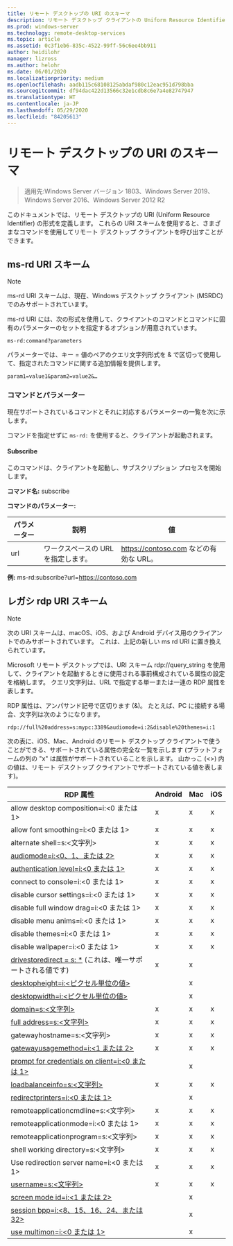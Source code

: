 ```yaml
---
title: リモート デスクトップの URI のスキーマ
description: リモート デスクトップ クライアントの Uniform Resource Identifier スキームについて説明します
ms.prod: windows-server
ms.technology: remote-desktop-services
ms.topic: article
ms.assetid: 0c3f1eb6-835c-4522-99ff-56c6ee4bb911
author: heidilohr
manager: lizross
ms.author: helohr
ms.date: 06/01/2020
ms.localizationpriority: medium
ms.openlocfilehash: aadb115c68108125abdaf980c12eac951d798bba
ms.sourcegitcommit: df94dac422d13566c32e1cdb8c6e7a4e82747947
ms.translationtype: HT
ms.contentlocale: ja-JP
ms.lasthandoff: 05/29/2020
ms.locfileid: "84205613"
---
```

# <a name="remote-desktop-uri-scheme"></a>リモート デスクトップの URI のスキーマ

> 適用先:Windows Server バージョン 1803、Windows Server 2019、Windows Server 2016、Windows Server 2012 R2

このドキュメントでは、リモート デスクトップの URI (Uniform Resource Identifier) の形式を定義します。 これらの URI スキームを使用すると、さまざまなコマンドを使用してリモート デスクトップ クライアントを呼び出すことができます。

## <a name="ms-rd-uri-scheme"></a>ms-rd URI スキーム

>[!NOTE]
> ms-rd URI スキームは、現在、Windows デスクトップ クライアント (MSRDC) でのみサポートされています。

ms-rd URI には、次の形式を使用して、クライアントのコマンドとコマンドに固有のパラメーターのセットを指定するオプションが用意されています。

```
ms-rd:command?parameters
```

パラメーターでは、キー = 値のペアのクエリ文字列形式を & で区切って使用して、指定されたコマンドに関する追加情報を提供します。

```
param1=value1&param2=value2&…
```

### <a name="commands-and-parameters"></a>コマンドとパラメーター

現在サポートされているコマンドとそれに対応するパラメーターの一覧を次に示します。

コマンドを指定せずに `ms-rd:` を使用すると、クライアントが起動されます。

#### <a name="subscribe"></a>Subscribe

このコマンドは、クライアントを起動し、サブスクリプション プロセスを開始します。

**コマンド名:** subscribe

**コマンドのパラメーター:**

| パラメーター | 説明                  | 値 |
|-----------|------------------------------|--------|
| url       | ワークスペースの URL を指定します。 | <https://contoso.com> などの有効な URL。 |

**例:** ms-rd:subscribe?url=https://contoso.com

## <a name="legacy-rdp-uri-scheme"></a>レガシ rdp URI スキーム

>[!NOTE]
> 次の URI スキームは、macOS、iOS、および Android デバイス用のクライアントでのみサポートされています。 これは、上記の新しい ms rd URI に置き換えられています。

Microsoft リモート デスクトップでは、URI スキーム rdp://query_string を使用して、クライアントを起動するときに使用される事前構成されている属性の設定を格納します。 クエリ文字列は、URL で指定する単一または一連の RDP 属性を表します。

RDP 属性は、アンパサンド記号で区切ります (&)。 たとえば、PC に接続する場合、文字列は次のようになります。

```
rdp://full%20address=s:mypc:3389&audiomode=i:2&disable%20themes=i:1
```

次の表に、iOS、Mac、Android のリモート デスクトップ クライアントで使うことができる、サポートされている属性の完全な一覧を示します (プラットフォームの列の "x" は属性がサポートされていることを示します。 山かっこ (<>) 内の値は、リモート デスクトップ クライアントでサポートされている値を表します)。

| RDP 属性                                           | Android | Mac | iOS |
|---------------------------------------------------------|---------|-----|-----|
| allow desktop composition=i:&lt;0 または 1&gt;              | x       | x   | x   |
| allow font smoothing=i:<0 または 1&gt;                      | x       | x   | x   |
| alternate shell=s:&lt;文字列&gt;                        | x       | x   | x   |
| [audiomode=i:&lt;0、1、または 2&gt;](https://docs.microsoft.com/previous-versions/windows/it-pro/windows-server-2008-R2-and-2008/ff393707(v=ws.10)) | x       | x   | x   |
| [authentication level=i:&lt;0 または 1&gt;](https://docs.microsoft.com/previous-versions/windows/it-pro/windows-server-2008-R2-and-2008/ff393709(v=ws.10)) | x       | x   | x   |
| connect to console=i:&lt;0 または 1&gt;                     | x       | x   | x   |
| disable cursor settings=i:&lt;0 または 1&gt;                | x       | x   | x   |
| disable full window drag=i:&lt;0 または 1&gt;               | x       | x   | x   |
| disable menu anims=i:&lt;0 または 1&gt;                     | x       | x   | x   |
| disable themes=i:&lt;0 または 1&gt;                         | x       | x   | x   |
| disable wallpaper=i:&lt;0 または 1&gt;                      | x       | x   | x   |
| [drivestoredirect = s: *](https://docs.microsoft.com/previous-versions/windows/it-pro/windows-server-2008-R2-and-2008/ff393728(v=ws.10)) (これは、唯一サポートされる値です) | x       | x   |     |
| [desktopheight=i:&lt;ピクセル単位の値&gt;](https://docs.microsoft.com/previous-versions/windows/it-pro/windows-server-2008-R2-and-2008/ff393702(v=ws.10)) |         | x   |     |
| [desktopwidth=i:&lt;ピクセル単位の値&gt;](https://docs.microsoft.com/previous-versions/windows/it-pro/windows-server-2008-R2-and-2008/ff393697(v=ws.10))  |         | x   |     |
| [domain=s:&lt;文字列&gt;](https://docs.microsoft.com/previous-versions/windows/it-pro/windows-server-2008-R2-and-2008/ff393673(v=ws.10))                 | x | x | x |
| [full address=s:&lt;文字列&gt;](https://docs.microsoft.com/previous-versions/windows/it-pro/windows-server-2008-R2-and-2008/ff393661(v=ws.10))           | x | x | x |
| gatewayhostname=s:&lt;文字列&gt;                  | x | x | x |
| [gatewayusagemethod=i:&lt;1 または 2&gt;](https://docs.microsoft.com/windows/win32/termserv/imsrdpclienttransportsettings-gatewayusagemethod)                | x | x | x |
| [prompt for credentials on client=i:&lt;0 または 1&gt;](https://docs.microsoft.com/previous-versions/windows/it-pro/windows-server-2008-R2-and-2008/ff393660(v=ws.10)) |   | x |   |
| [loadbalanceinfo=s:&lt;文字列&gt;](https://docs.microsoft.com/previous-versions/windows/it-pro/windows-server-2008-R2-and-2008/ff393684(v=ws.10))                  | x | x | x |
| [redirectprinters=i:&lt;0 または 1&gt;](https://docs.microsoft.com/previous-versions/windows/it-pro/windows-server-2008-R2-and-2008/ff393671(v=ws.10))                 |   | x |   |
| remoteapplicationcmdline=s:&lt;文字列&gt;         | x | x | x |
| remoteapplicationmode=i:&lt;0 または 1&gt;            | x | x | x |
| remoteapplicationprogram=s:&lt;文字列&gt;         | x | x | x |
| shell working directory=s:&lt;文字列&gt;          | x | x | x |
| Use redirection server name=i:&lt;0 または 1&gt;      | x | x | x |
| [username=s:&lt;文字列&gt;](https://docs.microsoft.com/previous-versions/windows/it-pro/windows-server-2008-R2-and-2008/ff393678(v=ws.10))                  | x | x | x |
| [screen mode id=i:&lt;1 または 2&gt;](https://docs.microsoft.com/previous-versions/windows/it-pro/windows-server-2008-R2-and-2008/ff393692(v=ws.10))            |   | x |   |
| [session bpp=i:&lt;8、15、16、24、または 32&gt;](https://docs.microsoft.com/previous-versions/windows/it-pro/windows-server-2008-R2-and-2008/ff393680(v=ws.10)) |   | x |   |
| [use multimon=i:&lt;0 または 1&gt;](https://docs.microsoft.com/previous-versions/windows/it-pro/windows-server-2008-R2-and-2008/ff393695(v=ws.10))              |   | x |   |
